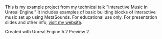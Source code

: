 This is my example project from my technical talk "Interactive Music in Unreal Engine." It includes examples of basic building blocks of interactive music set up using MetaSounds. For educational use only. For presentation slides and other info, [visit my website](https://ericbuchholz.com/vgm-con-2023-presentation/).

Created with Unreal Engine 5.2 Preview 2.
